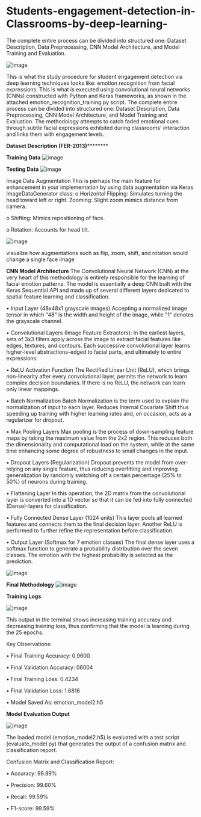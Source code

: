 # Students-engagement-detection-in-Classrooms-by-deep-learning-
The complete entire process  can be divided into structured one: Dataset Description, Data Preprocessing, CNN Model  Architecture, and Model Training and Evaluation. 

![image](https://github.com/user-attachments/assets/221a169c-3c67-4a22-a987-26b00c969d5f)

This is what the study procedure for student engagement detection via deep learning 
techniques looks like: emotion recognition from facial expressions. This is what is executed 
using convolutional neural networks (CNNs) constructed with Python and Keras frameworks, 
as shown in the attached emotion_recognition_training.py script. The complete entire process 
can be divided into structured one: Dataset Description, Data Preprocessing, CNN Model 
Architecture, and Model Training and Evaluation. The methodology attempts to catch faded 
emotional cues through subtle facial expressions exhibited during classrooms' interaction and 
links them with engagement levels. 

**Dataset Description (FER-2013)**********

**Training Data**
![image](https://github.com/user-attachments/assets/a6bade53-f976-466b-80b7-1a59571f03a1)

**Testing Data**
![image](https://github.com/user-attachments/assets/0e42fa7d-c9bc-4d49-bf56-75037d92f93c)

Image Data Augmentation
This is perhaps the main feature for enhancement in your implementation by using data augmentation via Keras ImageDataGenerator class: 
o	Horizontal Flipping: Simulates turning the head toward left or right. Zooming: Slight zoom mimics distance from camera.

o	Shifting: Mimics repositioning of face.

o	Rotation: Accounts for head tilt. 


![image](https://github.com/user-attachments/assets/46cb8f70-f34c-47af-b4c5-6b329006c4ab)

visualize how augmentations such as flip, zoom, shift, and rotation would change a single face image

**CNN Model Architecture**
The Convolutional Neural Network (CNN) at the very heart of this methodology is entirely responsible for the learning of facial emotion patterns. The model is essentially a deep CNN built with the Keras Sequential API and made up of several different layers dedicated to spatial feature learning and classification.

•	Input Layer (48x48x1 grayscale images)
Accepting a normalized image tensor in which "48" is the width and height of the image, while "1" denotes the grayscale channel.

•	Convolutional Layers (Image Feature Extractors):
In the earliest layers, sets of 3x3 filters apply across the image to extract facial features like edges, textures, and contours. Each successive convolutional layer learns higher-level abstractions-edged to facial parts, and ultimately to entire expressions.

•	ReLU Activation Function
The Rectified Linear Unit (ReLU), which brings non-linearity after every convolutional layer, permits the network to learn complex decision boundaries. If there is no ReLU, the network can learn only linear mappings.

•	Batch Normalization
Batch Normalization is the term used to explain the normalization of input to each layer. Reduces Internal Covariate Shift thus speeding up training with higher learning rates and, on occasion, acts as a regularizer for dropout.

•	Max Pooling Layers
Max pooling is the process of down-sampling feature maps by taking the maximum value from the 2x2 region. This reduces both the dimensionality and computational load on the system, while at the same time enhancing some degree of robustness to small changes in the input.

•	Dropout Layers (Regularization)
Dropout prevents the model from over-relying on any single feature, thus reducing overfitting and improving generalization by randomly switching off a certain percentage (25% to 50%) of neurons during training.

•	Flattening Layer
In this operation, the 2D matrix from the convolutional layer is converted into a 1D vector so that it can be fed into fully connected (Dense)-layers for classification.

•	Fully Connected Dense Layer (1024 units)
This layer pools all learned features and connects them to the final decision layer. Another ReLU is performed to further refine the representation before classification.

•	Output Layer (Softmax for 7 emotion classes)
The final dense layer uses a softmax function to generate a probability distribution over the seven classes. The emotion with the highest probability is selected as the prediction.

![image](https://github.com/user-attachments/assets/31fa44c9-5e1f-4e7f-8d7e-0faca767391b)



**Final Methodology**
![image](https://github.com/user-attachments/assets/a1fbd79e-7216-44bd-b4dd-1bf647662a72)


**Training Logs**

![image](https://github.com/user-attachments/assets/afee9f6e-d1a5-45fc-949d-4de8eab6c1ad)

This output in the terminal shows increasing training accuracy and decreasing training loss, thus confirming that the model is learning during the 25 epochs.

Key Observations:

•	Final Training Accuracy: 0.9600

•	Final Validation Accuracy: 06004

•	Final Training Loss: 0.4234

•	Final Validation Loss: 1.6816

•	Model Saved As: emotion_model2.h5



**Model Evaluation Output**

![image](https://github.com/user-attachments/assets/ba75e80a-9e84-4ac6-8968-4d0b192f8f57)

The loaded model (emotion_model2.h5) is evaluated with a test script (evaluate_model.py) that generates the output of a confusion matrix and classification report.

Confusion Matrix and Classification Report:

•	Accuracy: 99.89%

•	Precision: 99.60%

•	Recall: 99.59%

•	F1-score: 99.59%
